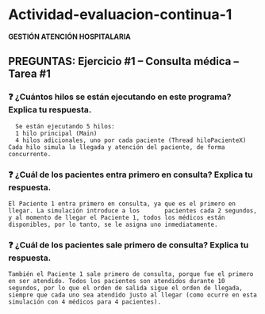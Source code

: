 # **Actividad-evaluacion-continua-1**
**GESTIÓN ATENCIÓN HOSPITALARIA**


## PREGUNTAS: Ejercicio #1 – Consulta médica – Tarea #1

### ❓ ¿Cuántos hilos se están ejecutando en este programa? Explica tu respuesta.
      Se están ejecutando 5 hilos:
      1 hilo principal (Main)
      4 hilos adicionales, uno por cada paciente (Thread hiloPacienteX)
    Cada hilo simula la llegada y atención del paciente, de forma concurrente.

### ❓ ¿Cuál de los pacientes entra primero en consulta? Explica tu respuesta.
    El Paciente 1 entra primero en consulta, ya que es el primero en llegar. La simulación introduce a los       pacientes cada 2 segundos, y al momento de llegar el Paciente 1, todos los médicos están disponibles, por lo tanto, se le asigna uno inmediatamente.

### ❓ ¿Cuál de los pacientes sale primero de consulta? Explica tu respuesta.
    También el Paciente 1 sale primero de consulta, porque fue el primero en ser atendido. Todos los pacientes son atendidos durante 10 segundos, por lo que el orden de salida sigue el orden de llegada, siempre que cada uno sea atendido justo al llegar (como ocurre en esta simulación con 4 médicos para 4 pacientes).



